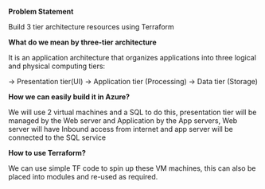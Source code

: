 **Problem Statement**

Build 3 tier architecture resources using Terraform

**What do we mean by three-tier architecture**

It is an application architecture that organizes applications into three logical and physical computing tiers:

-> Presentation tier(UI) 
-> Application tier (Processing)
-> Data tier (Storage)

**How we can easily build it in Azure?**

We will use 2 virtual machines and a SQL to do this, presentation tier will be managed by the Web server and Application by the App servers, Web server will have Inbound access from internet and app server will be connected to the SQL service

**How to use Terraform?**

We can use simple TF code to spin  up these VM machines, this can also be placed into modules and re-used as required.
